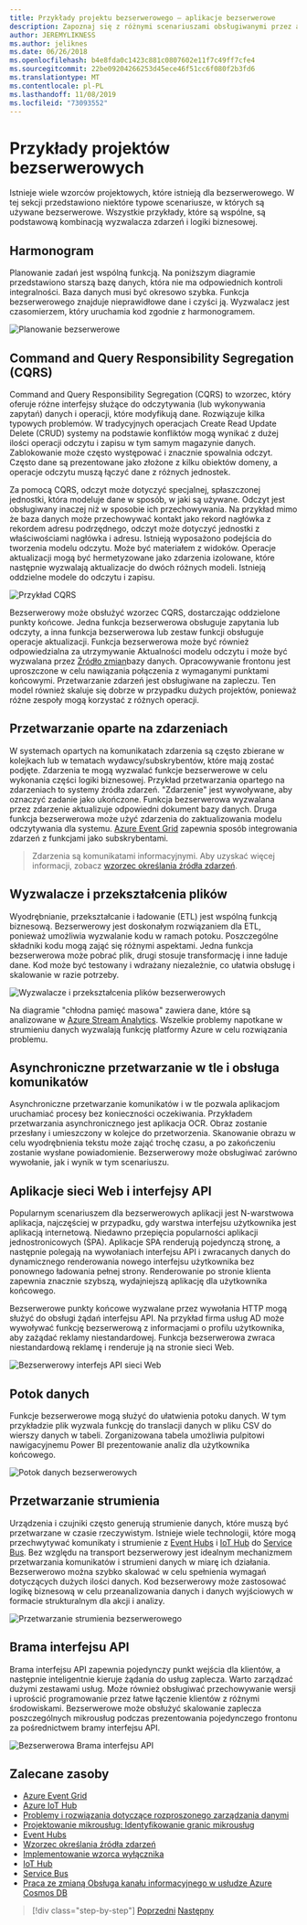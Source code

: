 ```yaml
---
title: Przykłady projektu bezserwerowego — aplikacje bezserwerowe
description: Zapoznaj się z różnymi scenariuszami obsługiwanymi przez architektury bezserwerowe, od planowania i przetwarzania opartego na zdarzeniach w wyzwalaczach plików i procesach przesyłania strumieniowego.
author: JEREMYLIKNESS
ms.author: jeliknes
ms.date: 06/26/2018
ms.openlocfilehash: b4e8fda0c1423c881c0807602e11f7c49ff7cfe4
ms.sourcegitcommit: 22be09204266253d45ece46f51cc6f080f2b3fd6
ms.translationtype: MT
ms.contentlocale: pl-PL
ms.lasthandoff: 11/08/2019
ms.locfileid: "73093552"
---
```

# <a name="serverless-design-examples"></a>Przykłady projektów bezserwerowych

Istnieje wiele wzorców projektowych, które istnieją dla bezserwerowego. W tej sekcji przedstawiono niektóre typowe scenariusze, w których są używane bezserwerowe. Wszystkie przykłady, które są wspólne, są podstawową kombinacją wyzwalacza zdarzeń i logiki biznesowej.

## <a name="scheduling"></a>Harmonogram

Planowanie zadań jest wspólną funkcją. Na poniższym diagramie przedstawiono starszą bazę danych, która nie ma odpowiednich kontroli integralności. Baza danych musi być okresowo szybka. Funkcja bezserwerowego znajduje nieprawidłowe dane i czyści ją. Wyzwalacz jest czasomierzem, który uruchamia kod zgodnie z harmonogramem.

![Planowanie bezserwerowe](./media/serverless-scheduling.png)

## <a name="command-and-query-responsibility-segregation-cqrs"></a>Command and Query Responsibility Segregation (CQRS)

Command and Query Responsibility Segregation (CQRS) to wzorzec, który oferuje różne interfejsy służące do odczytywania (lub wykonywania zapytań) danych i operacji, które modyfikują dane. Rozwiązuje kilka typowych problemów. W tradycyjnych operacjach Create Read Update Delete (CRUD) systemy na podstawie konfliktów mogą wynikać z dużej ilości operacji odczytu i zapisu w tym samym magazynie danych. Zablokowanie może często występować i znacznie spowalnia odczyt. Często dane są prezentowane jako złożone z kilku obiektów domeny, a operacje odczytu muszą łączyć dane z różnych jednostek.

Za pomocą CQRS, odczyt może dotyczyć specjalnej, spłaszczonej jednostki, która modeluje dane w sposób, w jaki są używane. Odczyt jest obsługiwany inaczej niż w sposobie ich przechowywania. Na przykład mimo że baza danych może przechowywać kontakt jako rekord nagłówka z rekordem adresu podrzędnego, odczyt może dotyczyć jednostki z właściwościami nagłówka i adresu. Istnieją wyposażono podejścia do tworzenia modelu odczytu. Może być materiałem z widoków. Operacje aktualizacji mogą być hermetyzowane jako zdarzenia izolowane, które następnie wyzwalają aktualizacje do dwóch różnych modeli. Istnieją oddzielne modele do odczytu i zapisu.

![Przykład CQRS](./media/cqrs-example.png)

Bezserwerowy może obsłużyć wzorzec CQRS, dostarczając oddzielone punkty końcowe. Jedna funkcja bezserwerowa obsługuje zapytania lub odczyty, a inna funkcja bezserwerowa lub zestaw funkcji obsługuje operacje aktualizacji. Funkcja bezserwerowa może być również odpowiedzialna za utrzymywanie Aktualności modelu odczytu i może być wyzwalana przez [Źródło zmian](https://docs.microsoft.com/azure/cosmos-db/change-feed)bazy danych. Opracowywanie frontonu jest uproszczone w celu nawiązania połączenia z wymaganymi punktami końcowymi. Przetwarzanie zdarzeń jest obsługiwane na zapleczu. Ten model również skaluje się dobrze w przypadku dużych projektów, ponieważ różne zespoły mogą korzystać z różnych operacji.

## <a name="event-based-processing"></a>Przetwarzanie oparte na zdarzeniach

W systemach opartych na komunikatach zdarzenia są często zbierane w kolejkach lub w tematach wydawcy/subskrybentów, które mają zostać podjęte. Zdarzenia te mogą wyzwalać funkcje bezserwerowe w celu wykonania części logiki biznesowej. Przykład przetwarzania opartego na zdarzeniach to systemy źródła zdarzeń. "Zdarzenie" jest wywoływane, aby oznaczyć zadanie jako ukończone. Funkcja bezserwerowa wyzwalana przez zdarzenie aktualizuje odpowiedni dokument bazy danych. Druga funkcja bezserwerowa może użyć zdarzenia do zaktualizowania modelu odczytywania dla systemu. [Azure Event Grid](https://docs.microsoft.com/azure/event-grid/overview) zapewnia sposób integrowania zdarzeń z funkcjami jako subskrybentami.

> Zdarzenia są komunikatami informacyjnymi. Aby uzyskać więcej informacji, zobacz [wzorzec określania źródła zdarzeń](https://docs.microsoft.com/azure/architecture/patterns/event-sourcing).

## <a name="file-triggers-and-transformations"></a>Wyzwalacze i przekształcenia plików

Wyodrębnianie, przekształcanie i ładowanie (ETL) jest wspólną funkcją biznesową. Bezserwerowy jest doskonałym rozwiązaniem dla ETL, ponieważ umożliwia wyzwalanie kodu w ramach potoku. Poszczególne składniki kodu mogą zająć się różnymi aspektami. Jedna funkcja bezserwerowa może pobrać plik, drugi stosuje transformację i inne ładuje dane. Kod może być testowany i wdrażany niezależnie, co ułatwia obsługę i skalowanie w razie potrzeby.

![Wyzwalacze i przekształcenia plików bezserwerowych](./media/serverless-file-triggers.png)

Na diagramie "chłodna pamięć masowa" zawiera dane, które są analizowane w [Azure Stream Analytics](https://docs.microsoft.com/azure/stream-analytics). Wszelkie problemy napotkane w strumieniu danych wyzwalają funkcję platformy Azure w celu rozwiązania problemu.

## <a name="asynchronous-background-processing-and-messaging"></a>Asynchroniczne przetwarzanie w tle i obsługa komunikatów

Asynchroniczne przetwarzanie komunikatów i w tle pozwala aplikacjom uruchamiać procesy bez konieczności oczekiwania. Przykładem przetwarzania asynchronicznego jest aplikacja OCR. Obraz zostanie przesłany i umieszczony w kolejce do przetworzenia. Skanowanie obrazu w celu wyodrębnienia tekstu może zająć trochę czasu, a po zakończeniu zostanie wysłane powiadomienie. Bezserwerowy może obsługiwać zarówno wywołanie, jak i wynik w tym scenariuszu.

## <a name="web-apps-and-apis"></a>Aplikacje sieci Web i interfejsy API

Popularnym scenariuszem dla bezserwerowych aplikacji jest N-warstwowa aplikacja, najczęściej w przypadku, gdy warstwa interfejsu użytkownika jest aplikacją internetową. Niedawno przepięcia popularności aplikacji jednostronicowych (SPA). Aplikacje SPA renderują pojedynczą stronę, a następnie polegają na wywołaniach interfejsu API i zwracanych danych do dynamicznego renderowania nowego interfejsu użytkownika bez ponownego ładowania pełnej strony. Renderowanie po stronie klienta zapewnia znacznie szybszą, wydajniejszą aplikację dla użytkownika końcowego.

Bezserwerowe punkty końcowe wyzwalane przez wywołania HTTP mogą służyć do obsługi żądań interfejsu API. Na przykład firma usług AD może wywoływać funkcję bezserwerową z informacjami o profilu użytkownika, aby zażądać reklamy niestandardowej. Funkcja bezserwerowa zwraca niestandardową reklamę i renderuje ją na stronie sieci Web.

![Bezserwerowy interfejs API sieci Web](./media/serverless-web-api.png)

## <a name="data-pipeline"></a>Potok danych

Funkcje bezserwerowe mogą służyć do ułatwienia potoku danych. W tym przykładzie plik wyzwala funkcję do translacji danych w pliku CSV do wierszy danych w tabeli. Zorganizowana tabela umożliwia pulpitowi nawigacyjnemu Power BI prezentowanie analiz dla użytkownika końcowego.

![Potok danych bezserwerowych](./media/serverless-data-pipeline.png)

## <a name="stream-processing"></a>Przetwarzanie strumienia

Urządzenia i czujniki często generują strumienie danych, które muszą być przetwarzane w czasie rzeczywistym. Istnieje wiele technologii, które mogą przechwytywać komunikaty i strumienie z [Event Hubs](https://docs.microsoft.com/azure/event-hubs/event-hubs-what-is-event-hubs) i [IoT Hub](https://docs.microsoft.com/azure/iot-hub) do [Service Bus](https://docs.microsoft.com/azure/service-bus). Bez względu na transport bezserwerowy jest idealnym mechanizmem przetwarzania komunikatów i strumieni danych w miarę ich działania. Bezserwerowo można szybko skalować w celu spełnienia wymagań dotyczących dużych ilości danych. Kod bezserwerowy może zastosować logikę biznesową w celu przeanalizowania danych i danych wyjściowych w formacie strukturalnym dla akcji i analizy.

![Przetwarzanie strumienia bezserwerowego](./media/serverless-stream-processing.png)

## <a name="api-gateway"></a>Brama interfejsu API

Brama interfejsu API zapewnia pojedynczy punkt wejścia dla klientów, a następnie inteligentnie kieruje żądania do usług zaplecza. Warto zarządzać dużymi zestawami usług. Może również obsługiwać przechowywanie wersji i uprościć programowanie przez łatwe łączenie klientów z różnymi środowiskami. Bezserwerowe może obsłużyć skalowanie zaplecza poszczególnych mikrousług podczas prezentowania pojedynczego frontonu za pośrednictwem bramy interfejsu API.

![Bezserwerowa Brama interfejsu API](./media/serverless-api-gateway.png)

## <a name="recommended-resources"></a>Zalecane zasoby

- [Azure Event Grid](https://docs.microsoft.com/azure/event-grid/overview)
- [Azure IoT Hub](https://docs.microsoft.com/azure/iot-hub)
- [Problemy i rozwiązania dotyczące rozproszonego zarządzania danymi](../microservices/architect-microservice-container-applications/distributed-data-management.md)
- [Projektowanie mikrousług: Identyfikowanie granic mikrousług](https://docs.microsoft.com/azure/architecture/microservices/microservice-boundaries)
- [Event Hubs](https://docs.microsoft.com/azure/event-hubs/event-hubs-what-is-event-hubs)
- [Wzorzec określania źródła zdarzeń](https://docs.microsoft.com/azure/architecture/patterns/event-sourcing)
- [Implementowanie wzorca wyłącznika](../microservices/implement-resilient-applications/implement-circuit-breaker-pattern.md)
- [IoT Hub](https://docs.microsoft.com/azure/iot-hub)
- [Service Bus](https://docs.microsoft.com/azure/service-bus)
- [Praca ze zmianą Obsługa kanału informacyjnego w usłudze Azure Cosmos DB](https://docs.microsoft.com/azure/cosmos-db/change-feed)

>[!div class="step-by-step"]
>[Poprzedni](serverless-architecture-considerations.md)
>[Następny](azure-serverless-platform.md)
